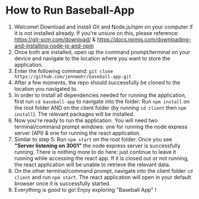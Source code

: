 # How to Run Baseball-App

1. Welcome! Download and install Git and Node.js/npm on your computer if it is not installed already. 
If you're unsure on this, please reference: https://git-scm.com/download/ & https://docs.npmjs.com/downloading-and-installing-node-js-and-npm
2. Once both are installed, open up the command prompt/terminal on your device and navigate to the location where you want to store the application.
3. Enter the following command: `git clone https://github.com/jennmohr/baseball-app.git`
4. After a few moments, the repo should successfully be cloned to the location you navigated to.
5. In order to install all dependencies needed for running the application, first run `cd baseball-app` to navigate into the folder. Run `npm install` on the root folder AND on the client folder (by running `cd client` then `npm install`). The relevant packages will be installed. 
6. Now you're ready to run the application. You will need two terminal/command prompt windows: one for running the node express server (API) & one for running the react application. 
7. Similar to step 5: Run `npm start` on the root folder. Once you see **"Server listening on 3001"** the node express server is successfully running. There is nothing more to do here: just continue to leave it running while accessing the react app. If it is closed out or not running, the react application will be unable to retrieve the relevant data.
8. On the other terminal/command prompt, navigate into the client folder `cd client` and run `npm start`. The react application will open in your default browser once it is successfully started.
9. Everything is good to go! Enjoy exploring "Baseball App" !
